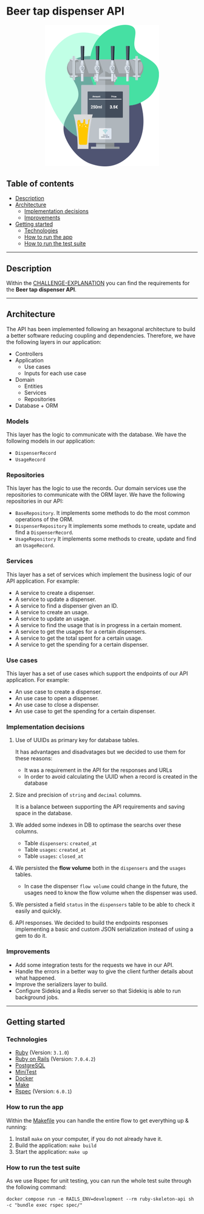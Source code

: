 # Beer tap dispenser API

<p align="center">
    <img alt="Tap dispenser" width="300px" src="./.github/assets/dispenser.png" />
</p>

## Table of contents
- [Description](#description)
- [Architecture](#architecture)
  * [Implementation decisions](#implementation-decisions)
  * [Improvements](#improvements)
- [Getting started](#getting-started)
  * [Technologies](#technologies)
  * [How to run the app](#how-to-run-the-app)
  * [How to run the test suite](#how-to-run-the-test-suite)

---

## Description

Within the [CHALLENGE-EXPLANATION](CHALLENGE-EXPLANATION.md) you can find the requirements for the **Beer tap dispenser API**.

---

## Architecture

The API has been implemented following an hexagonal architecture to build a better software reducing coupling and dependencies. Therefore, we have the following layers in our application:

- Controllers
- Application
  - Use cases
  - Inputs for each use case
- Domain
  - Entities
  - Services
  - Repositories
- Database + ORM

### Models
This layer has the logic to communicate with the database. We have the following models in our application:
- `DispenserRecord`
- `UsageRecord`

### Repositories
This layer has the logic to use the records. Our domain services use the repositories to communicate with the ORM layer. We have the following repositories in our API:
- `BaseRepository`.
  It implements some methods to do the most common operations of the ORM.
- `DispenserRepository`
  It implements some methods to create, update and find a `DispenserRecord`.
- `UsageRepository`
  It implements some methods to create, update and find an `UsageRecord`.

### Services
This layer has a set of services which implement the business logic of our API application. For example:
- A service to create a dispenser.
- A service to update a dispenser.
- A service to find a dispenser given an ID.
- A service to create an usage.
- A service to update an usage.
- A service to find the usage that is in progress in a certain moment.
- A service to get the usages for a certain dispensers.
- A service to get the total spent for a certain usage.
- A service to get the spending for a certain dispenser.

### Use cases
This layer has a set of use cases which support the endpoints of our API application. For example:
- An use case to create a dispenser.
- An use case to open a dispenser.
- An use case to close a dispenser.
- An use case to get the spending for a certain dispenser.

### Implementation decisions

1. Use of UUIDs as primary key for database tables.

   It has advantages and disadvatages but we decided to use them for these reasons:
    - It was a requirement in the API for the responses and URLs
    - In order to avoid calculating the UUID when a record is created in the database

2. Size and precision of `string` and `decimal` columns.

   It is a balance between supporting the API requirements and saving space in the database.

3. We added some indexes in DB to optimase the searchs over these columns.
   - Table `dispensers`: `created_at`
   - Table `usages`: `created_at`
   - Table `usages`: `closed_at`

4. We persisted the **flow volume** both in the `dispensers` and the `usages` tables.
   - In case the dispenser `flow volume` could change in the future, the usages need to know the flow volume when the dispenser was used.

5. We persisted a field `status` in the `dispensers` table to be able to check it easily and quickly.

6. API responses. We decided to build the endpoints responses implementing a basic and custom JSON serialization instead of using a gem to do it.


### Improvements

- Add some integration tests for the requests we have in our API.
- Handle the errors in a better way to give the client further details about what happened.
- Improve the serializers layer to build.
- Configure Sidekiq and a Redis server so that Sidekiq is able to run background jobs.

---

## Getting started

### Technologies

* [Ruby](https://www.ruby-lang.org/en/) (Version: `3.1.0`)
* [Ruby on Rails](https://rubyonrails.org/) (Version: `7.0.4.2`)
* [PostgreSQL](https://www.postgresql.org/)
* [MiniTest](https://github.com/minitest/minitest)
* [Docker](https://www.docker.com/)
* [Make](https://www.gnu.org/software/make/manual/make.html)
* [Rspec](https://github.com/rspec/rspec-rails) (Version: `6.0.1`)


### How to run the app

Within the [Makefile](Makefile) you can handle the entire flow to get everything up & running:

1. Install `make` on your computer, if you do not already have it.
2. Build the application: `make build`
3. Start the application: `make up`


### How to run the test suite

As we use Rspec for unit testing, you can run the whole test suite through the following command:
```shell
docker compose run -e RAILS_ENV=development --rm ruby-skeleton-api sh -c "bundle exec rspec spec/"
```
